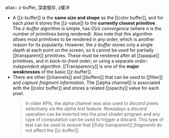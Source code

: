 alias:: z-buffer, 深度缓存, z缓冲

- A [[z-buffer]] is the **same size and shape** as the [[color buffer]], and for each *pixel* it stores the [[z-value]] to the **currently closest primitive**. 
  The *z-buffer* algorithm is simple, has $O(n)$ *convergence* (where $n$ is the number of *primitives* being rendered). 
  Also note that this algorithm allows most primitives to be rendered in any order, which is another reason for its popularity. 
  However, the *z-buffer* stores only a single *depth* at each point on the screen, so it cannot be used for partially [[transparent]] primitives. These must be rendered after all [[opaque]] primitives, and in *back-to-front order*, or using a separate *order-independent algorithm*. 
  [[Transparency]] is one of the **major weaknesses** of the basic [[z-buffer]].
- There are other [[channels]] and [[buffers]] that can be used to [[filter]] and *capture* *fragment information*. 
  The [[alpha channel]] is associated with the [[color buffer]] and stores a related [[opacity]] value for each pixel.
  >In older APIs, the alpha channel was also used to *discard* pixels selectively via the *alpha test* feature. Nowadays a *discard* operation can be inserted into the *pixel shader* program and any type of computation can be used to trigger a discard. 
  This type of test can be used to ensure that [[fully transparent]] *fragments* do not affect the [[z-buffer]].